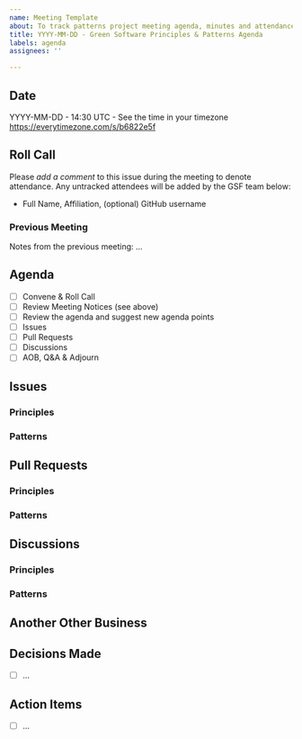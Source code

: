 ```yaml
---
name: Meeting Template
about: To track patterns project meeting agenda, minutes and attendance
title: YYYY-MM-DD - Green Software Principles & Patterns Agenda
labels: agenda
assignees: ''

---
```


## Date
YYYY-MM-DD - 14:30 UTC - See the time in your timezone https://everytimezone.com/s/b6822e5f

## Roll Call 
Please *add a comment* to this issue during the meeting to denote attendance.
Any untracked attendees will be added by the GSF team below:
- Full Name, Affiliation, (optional) GitHub username

### Previous Meeting

Notes from the previous meeting: ...

## Agenda
- [ ] Convene & Roll Call
- [ ] Review Meeting Notices (see above)
- [ ] Review the agenda and suggest new agenda points
- [ ] Issues
- [ ] Pull Requests
- [ ] Discussions
- [ ] AOB, Q&A & Adjourn

## Issues

### Principles

### Patterns

## Pull Requests

### Principles

### Patterns

## Discussions

### Principles

### Patterns

## Another Other Business

## Decisions Made
- [ ] ...

## Action Items
- [ ] ...
